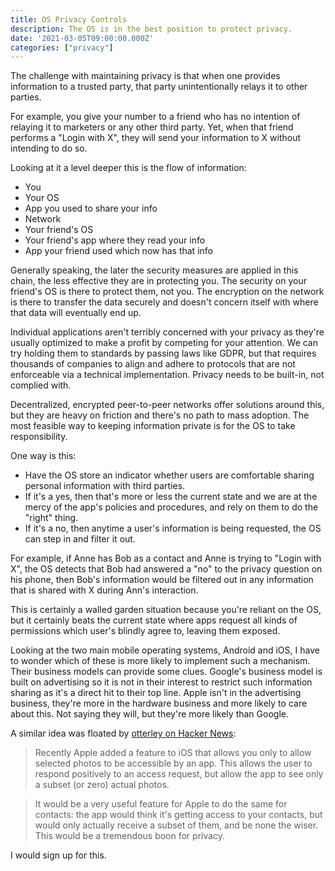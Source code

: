 ```yaml
---
title: OS Privacy Controls
description: The OS is in the best position to protect privacy.
date: '2021-03-05T09:00:00.000Z'
categories: ["privacy"]
---
```



The challenge with maintaining privacy is that when one provides information to a trusted party, that party unintentionally relays it to other parties.

For example, you give your number to a friend who has no intention of relaying it to marketers or any other third party. Yet, when that friend performs a "Login with X", they will send your information to X without intending to do so.

Looking at it a level deeper this is the flow of information:

- You
- Your OS
- App you used to share your info
- Network
- Your friend's OS
- Your friend's app where they read your info
- App your friend used which now has that info

Generally speaking, the later the security measures are applied in this chain, the less effective they are in protecting you. The security on your friend's OS is there to protect them, not you. The encryption on the network is there to transfer the data securely and doesn't concern itself with where that data will eventually end up.

Individual applications aren't terribly concerned with your privacy as they're usually optimized to make a profit by competing for your attention. We can try holding them to standards by passing laws like GDPR, but that requires thousands of companies to align and adhere to protocols that are not enforceable via a technical implementation. Privacy needs to be built-in, not complied with.

Decentralized, encrypted peer-to-peer networks offer solutions around this, but they are heavy on friction and there's no path to mass adoption. The most feasible way to keeping information private is for the OS to take responsibility.

One way is this:

- Have the OS store an indicator whether users are comfortable sharing personal information with third parties.
- If it's a yes, then that's more or less the current state and we are at the mercy of the app's policies and procedures, and rely on them to do the "right" thing.
- If it's a no, then anytime a user's information is being requested, the OS can step in and filter it out.

For example, if Anne has Bob as a contact and Anne is trying to "Login with X", the OS detects that Bob had answered a "no" to the privacy question on his phone, then Bob's information would be filtered out in any information that is shared with X during Ann's interaction.

This is certainly a walled garden situation because you're reliant on the OS, but it certainly beats the current state where apps request all kinds of permissions which user's blindly agree to, leaving them exposed.

Looking at the two main mobile operating systems, Android and iOS, I have to wonder which of these is more likely to implement such a mechanism. Their business models can provide some clues. Google's business model is built on advertising so it is not in their interest to restrict such information sharing as it's a direct hit to their top line. Apple isn't in the advertising business, they're more in the hardware business and more likely to care about this. Not saying they will, but they're more likely than Google.

A similar idea was floated by [otterley on Hacker News](https://news.ycombinator.com/item?id=26286561):

>Recently Apple added a feature to iOS that allows you only to allow selected photos to be accessible by an app. This allows the user to respond positively to an access request, but allow the app to see only a subset (or zero) actual photos.

> It would be a very useful feature for Apple to do the same for contacts: the app would think it's getting access to your contacts, but would only actually receive a subset of them, and be none the wiser. This would be a tremendous boon for privacy.

I would sign up for this.